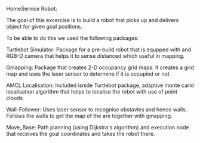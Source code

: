 HomeService Robot:

The goal of this excercise is to build a robot that picks up and delivers object for given goal positions.

To be able to do this we used the following packages:

Turtlebot Simulator:
Package for a pre-build robot that is equpped with and RGB-D camera that helps it to sense distanced which useful in mapping.

Gmapping:
Package that creates 2-D occupancy grid maps. It creates a grid map and uses the laser sensor to determine if it is occupied or not

AMCL Localisation:
Included isnide Turtlebot package, adaptive monte carlo localisation algorithm that helps to localise the robot with use of point clouds

Wall-Follower:
Uses laser sensor to recognise obstavles and hence walls. Follows the walls to get the map of the are together with gmapping.

Move_Base:
Path planning (using Dijkstra's algorithm) and execution node that receives the goal coordinates and takes the robot there. 




